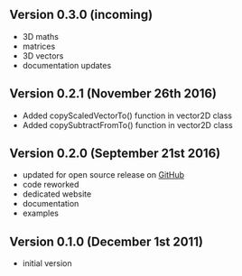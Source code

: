 Version 0.3.0 (incoming)
------------------------------
 * 3D maths
 * matrices
 * 3D vectors
 * documentation updates

Version 0.2.1 (November 26th 2016)
------------------------------
 * Added copyScaledVectorTo() function in vector2D class
 * Added copySubtractFromTo() function in vector2D class

Version 0.2.0 (September 21st 2016)
------------------------------
 * updated for open source release on [GitHub](https://github.com/LCluber/Type6.js)
 * code reworked
 * dedicated website
 * documentation
 * examples

Version 0.1.0 (December 1st 2011)
-----------------------------
 * initial version
